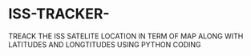 # ISS-TRACKER-
TREACK THE ISS SATELITE LOCATION IN TERM OF MAP ALONG WITH LATITUDES AND LONGTITUDES USING PYTHON CODING
